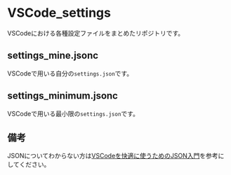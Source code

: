# VSCode_settings

VSCodeにおける各種設定ファイルをまとめたリポジトリです。

## settings_mine.jsonc

VSCodeで用いる自分の`settings.json`です。

## settings_minimum.jsonc

VSCodeで用いる最小限の`settings.json`です。

## 備考

JSONについてわからない方は[VSCodeを快適に使うためのJSON入門](https://qiita.com/DaikiSuyama/items/fa09f9660b2b24113ede)を参考にしてください。

